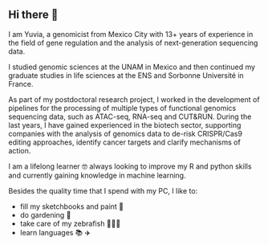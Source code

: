 ## Hi there 👋

I am Yuvia, a genomicist from Mexico City with 13+ years of experience in the field of gene regulation and the analysis of next-generation sequencing data.

I studied genomic sciences at the UNAM in Mexico and then continued my graduate studies in life sciences at the ENS and Sorbonne Université in France.

As part of my postdoctoral research project, I worked in the development of pipelines for the processing of multiple types of functional genomics sequencing data, such as ATAC-seq, RNA-seq and CUT&RUN. During the last years, I have gained experienced in the biotech sector, supporting companies with the analysis of genomics data to de-risk CRISPR/Cas9 editing approaches, identify cancer targets and clarify mechanisms of action.

I am a lifelong learner 🤓 always looking to improve my R and python skills and currently gaining knowledge in machine learning.

Besides the quality time that I spend with my PC, I like to:

- fill my sketchbooks and paint 🎨
- do gardening 🌱 
- take care of my zebrafish 🐠🐠🐠
- learn languages 📚 ✈️

<!---
yuviaapr/yuviaapr is a ✨ special ✨ repository because its `README.md` (this file) appears on your GitHub profile.
You can click the Preview link to take a look at your changes.
--->
